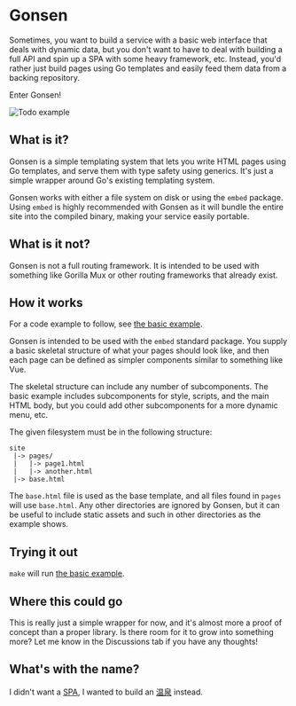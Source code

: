 # Gonsen

Sometimes, you want to build a service with a basic web interface that deals
with dynamic data, but you don't want to have to deal with building a full API
and spin up a SPA with some heavy framework, etc.  Instead, you'd rather just
build pages using Go templates and easily feed them data from a backing
repository.

Enter Gonsen!

![Todo
example](https://user-images.githubusercontent.com/5923958/165977983-86e2452e-1277-41e4-9844-91a9018aceb7.png)

## What is it?

Gonsen is a simple templating system that lets you write HTML pages using Go
templates, and serve them with type safety using generics.  It's just a simple
wrapper around Go's existing templating system.

Gonsen works with either a file system on disk or using the `embed` package.
Using `embed` is highly recommended with Gonsen as it will bundle the entire
site into the compiled binary, making your service easily portable.

## What is it not?

Gonsen is not a full routing framework.  It is intended to be used with
something like Gorilla Mux or other routing frameworks that already exist.

## How it works

For a code example to follow, see [the basic example](./examples/basic).

Gonsen is intended to be used with the `embed` standard package.  You supply a
basic skeletal structure of what your pages should look like, and then each page
can be defined as simpler components similar to something like Vue.

The skeletal structure can include any number of subcomponents.  The basic
example includes subcomponents for style, scripts, and the main HTML body, but
you could add other subcomponents for a more dynamic menu, etc.

The given filesystem must be in the following structure:

```
site
 |-> pages/
 |   |-> page1.html
 |   |-> another.html
 |-> base.html
```

The `base.html` file is used as the base template, and all files found in
`pages` will use `base.html`.  Any other directories are ignored by Gonsen, but
it can be useful to include static assets and such in other directories as the
example shows.

## Trying it out

`make` will run [the basic example](./examples/basic).

## Where this could go

This is really just a simple wrapper for now, and it's almost more a proof of
concept than a proper library.  Is there room for it to grow into something
more?  Let me know in the Discussions tab if you have any thoughts!

## What's with the name?

I didn't want a [SPA](https://developer.mozilla.org/en-US/docs/Glossary/SPA),
I wanted to build an
[温泉](https://en.wikipedia.org/wiki/Onsen) instead.
